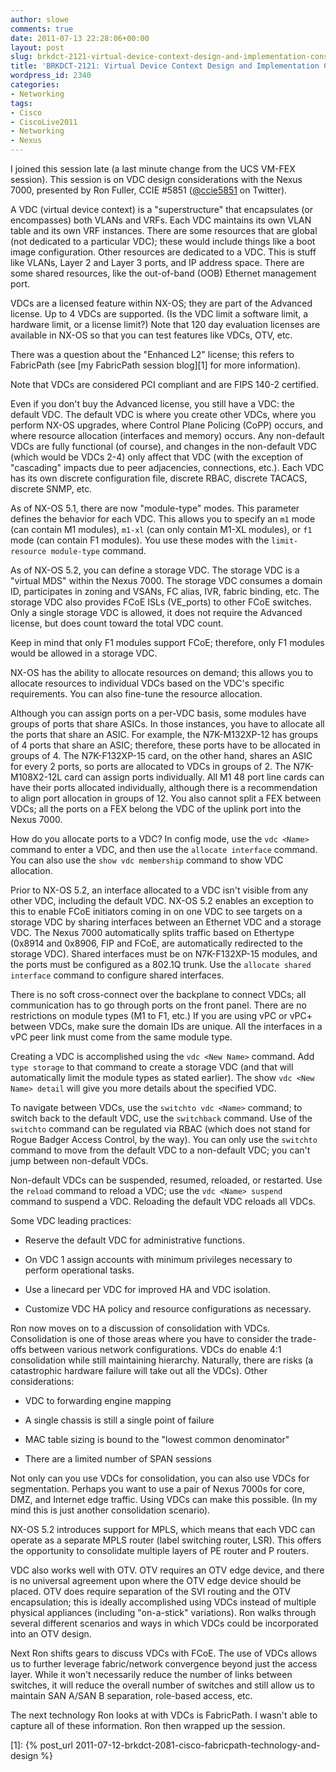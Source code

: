 ```yaml
---
author: slowe
comments: true
date: 2011-07-13 22:28:06+00:00
layout: post
slug: brkdct-2121-virtual-device-context-design-and-implementation-considerations
title: 'BRKDCT-2121: Virtual Device Context Design and Implementation Considerations'
wordpress_id: 2340
categories:
- Networking
tags:
- Cisco
- CiscoLive2011
- Networking
- Nexus
---
```


I joined this session late (a last minute change from the UCS VM-FEX session). This session is on VDC design considerations with the Nexus 7000, presented by Ron Fuller, CCIE #5851 ([@ccie5851](http://twitter.com/ccie5851) on Twitter).

A VDC (virtual device context) is a "superstructure" that encapsulates (or encompasses) both VLANs and VRFs. Each VDC maintains its own VLAN table and its own VRF instances. There are some resources that are global (not dedicated to a particular VDC); these would include things like a boot image configuration. Other resources are dedicated to a VDC. This is stuff like VLANs, Layer 2 and Layer 3 ports, and IP address space. There are some shared resources, like the out-of-band (OOB) Ethernet management port.

VDCs are a licensed feature within NX-OS; they are part of the Advanced license. Up to 4 VDCs are supported. (Is the VDC limit a software limit, a hardware limit, or a license limit?) Note that 120 day evaluation licenses are available in NX-OS so that you can test features like VDCs, OTV, etc.

There was a question about the "Enhanced L2" license; this refers to FabricPath (see [my FabricPath session blog][1] for more information).

Note that VDCs are considered PCI compliant and are FIPS 140-2 certified.

Even if you don't buy the Advanced license, you still have a VDC: the default VDC. The default VDC is where you create other VDCs, where you perform NX-OS upgrades, where Control Plane Policing (CoPP) occurs, and where resource allocation (interfaces and memory) occurs. Any non-default VDCs are fully functional (of course), and changes in the non-default VDC (which would be VDCs 2-4) only affect that VDC (with the exception of "cascading" impacts due to peer adjacencies, connections, etc.). Each VDC has its own discrete configuration file, discrete RBAC, discrete TACACS, discrete SNMP, etc.

As of NX-OS 5.1, there are now "module-type" modes. This parameter defines the behavior for each VDC. This allows you to specify an `m1` mode (can contain M1 modules), `m1-xl` (can only contain M1-XL modules), or `f1` mode (can contain F1 modules). You use these modes with the `limit-resource module-type` command.

As of NX-OS 5.2, you can define a storage VDC. The storage VDC is a "virtual MDS" within the Nexus 7000. The storage VDC consumes a domain ID, participates in zoning and VSANs, FC alias, IVR, fabric binding, etc. The storage VDC also provides FCoE ISLs (VE_ports) to other FCoE switches. Only a single storage VDC is allowed, it does not require the Advanced license, but does count toward the total VDC count.

Keep in mind that only F1 modules support FCoE; therefore, only F1 modules would be allowed in a storage VDC.

NX-OS has the ability to allocate resources on demand; this allows you to allocate resources to individual VDCs based on the VDC's specific requirements. You can also fine-tune the resource allocation.

Although you can assign ports on a per-VDC basis, some modules have groups of ports that share ASICs. In those instances, you have to allocate all the ports that share an ASIC. For example, the N7K-M132XP-12 has groups of 4 ports that share an ASIC; therefore, these ports have to be allocated in groups of 4. The N7K-F132XP-15 card, on the other hand, shares an ASIC for every 2 ports, so ports are allocated to VDCs in groups of 2. The N7K-M108X2-12L card can assign ports individually. All M1 48 port line cards can have their ports allocated individually, although there is a recommendation to align port allocation in groups of 12. You also cannot split a FEX between VDCs; all the ports on a FEX belong the VDC of the uplink port into the Nexus 7000.

How do you allocate ports to a VDC? In config mode, use the `vdc <Name>` command to enter a VDC, and then use the `allocate interface` command. You can also use the `show vdc membership` command to show VDC allocation.

Prior to NX-OS 5.2, an interface allocated to a VDC isn't visible from any other VDC, including the default VDC. NX-OS 5.2 enables an exception to this to enable FCoE initiators coming in on one VDC to see targets on a storage VDC by sharing interfaces between an Ethernet VDC and a storage VDC. The Nexus 7000 automatically splits traffic based on Ethertype (0x8914 and 0x8906, FIP and FCoE, are automatically redirected to the storage VDC). Shared interfaces must be on N7K-F132XP-15 modules, and the ports must be configured as a 802.1Q trunk. Use the `allocate shared interface` command to configure shared interfaces.

There is no soft cross-connect over the backplane to connect VDCs; all communication has to go through ports on the front panel. There are no restrictions on module types (M1 to F1, etc.) If you are using vPC or vPC+ between VDCs, make sure the domain IDs are unique. All the interfaces in a vPC peer link must come from the same module type.

Creating a VDC is accomplished using the `vdc <New Name>` command. Add `type storage` to that command to create a storage VDC (and that will automatically limit the module types as stated earlier). The show `vdc <New Name> detail` will give you more details about the specified VDC.

To navigate between VDCs, use the `switchto vdc <Name>` command; to switch back to the default VDC, use the `switchback` command. Use of the `switchto` command can be regulated via RBAC (which does not stand for Rogue Badger Access Control, by the way). You can only use the `switchto` command to move from the default VDC to a non-default VDC; you can't jump between non-default VDCs.

Non-default VDCs can be suspended, resumed, reloaded, or restarted. Use the `reload` command to reload a VDC; use the `vdc <Name> suspend` command to suspend a VDC. Reloading the default VDC reloads all VDCs.

Some VDC leading practices:

* Reserve the default VDC for administrative functions.

* On VDC 1 assign accounts with minimum privileges necessary to perform operational tasks.

* Use a linecard per VDC for improved HA and VDC isolation.

* Customize VDC HA policy and resource configurations as necessary.

Ron now moves on to a discussion of consolidation with VDCs. Consolidation is one of those areas where you have to consider the trade-offs between various network configurations. VDCs do enable 4:1 consolidation while still maintaining hierarchy. Naturally, there are risks (a catastrophic hardware failure will take out all the VDCs). Other considerations:

* VDC to forwarding engine mapping

* A single chassis is still a single point of failure

* MAC table sizing is bound to the "lowest common denominator"

* There are a limited number of SPAN sessions

Not only can you use VDCs for consolidation, you can also use VDCs for segmentation. Perhaps you want to use a pair of Nexus 7000s for core, DMZ, and Internet edge traffic. Using VDCs can make this possible. (In my mind this is just another consolidation scenario).

NX-OS 5.2 introduces support for MPLS, which means that each VDC can operate as a separate MPLS router (label switching router, LSR). This offers the opportunity to consolidate multiple layers of PE router and P routers.

VDC also works well with OTV. OTV requires an OTV edge device, and there is no universal agreement upon where the OTV edge device should be placed.  OTV does require separation of the SVI routing and the OTV encapsulation; this is ideally accomplished using VDCs instead of multiple physical appliances (including "on-a-stick" variations). Ron walks through several different scenarios and ways in which VDCs could be incorporated into an OTV design.

Next Ron shifts gears to discuss VDCs with FCoE. The use of VDCs allows us to further leverage fabric/network convergence beyond just the access layer. While it won't necessarily reduce the number of links between switches, it will reduce the overall number of switches and still allow us to maintain SAN A/SAN B separation, role-based access, etc.

The next technology Ron looks at with VDCs is FabricPath. I wasn't able to capture all of these information. Ron then wrapped up the session.

[1]: {% post_url 2011-07-12-brkdct-2081-cisco-fabricpath-technology-and-design %}
